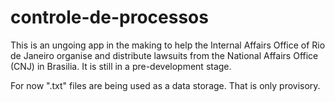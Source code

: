 # controle-de-processos
This is an ungoing app in the making to help the Internal Affairs Office of Rio de Janeiro organise and distribute lawsuits from the National Affairs Office (CNJ) in Brasilia.
It is still in a pre-development stage.

For now ".txt" files are being used as a data storage. That is only provisory.

